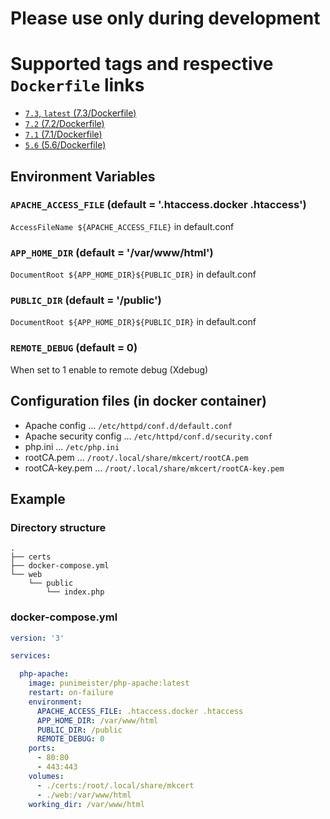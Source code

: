 # Please use only during development

# Supported tags and respective `Dockerfile` links

- [`7.3`, `latest` (7.3/Dockerfile)](https://github.com/punimeister/docker-php-apache/blob/master/7.3/Dockerfile)
- [`7.2` (7.2/Dockerfile)](https://github.com/punimeister/docker-php-apache/blob/master/7.2/Dockerfile)
- [`7.1` (7.1/Dockerfile)](https://github.com/punimeister/docker-php-apache/blob/master/7.1/Dockerfile)
- [`5.6` (5.6/Dockerfile)](https://github.com/punimeister/docker-php-apache/blob/master/5.6/Dockerfile)

## Environment Variables

### `APACHE_ACCESS_FILE` (default = '.htaccess.docker .htaccess')

`AccessFileName ${APACHE_ACCESS_FILE}` in default.conf

### `APP_HOME_DIR` (default = '/var/www/html')

`DocumentRoot ${APP_HOME_DIR}${PUBLIC_DIR}` in default.conf

### `PUBLIC_DIR` (default = '/public')

`DocumentRoot ${APP_HOME_DIR}${PUBLIC_DIR}` in default.conf

### `REMOTE_DEBUG` (default = 0)

When set to 1 enable to remote debug (Xdebug)

## Configuration files (in docker container)

- Apache config ... `/etc/httpd/conf.d/default.conf`
- Apache security config ... `/etc/httpd/conf.d/security.conf`
- php.ini ... `/etc/php.ini`
- rootCA.pem ... `/root/.local/share/mkcert/rootCA.pem`
- rootCA-key.pem ... `/root/.local/share/mkcert/rootCA-key.pem`

## Example

### Directory structure

```
.
├── certs
├── docker-compose.yml
└── web
    └── public
        └── index.php
```

### docker-compose.yml

```yaml
version: '3'

services:

  php-apache:
    image: punimeister/php-apache:latest
    restart: on-failure
    environment:
      APACHE_ACCESS_FILE: .htaccess.docker .htaccess
      APP_HOME_DIR: /var/www/html
      PUBLIC_DIR: /public
      REMOTE_DEBUG: 0
    ports:
      - 80:80
      - 443:443
    volumes:
      - ./certs:/root/.local/share/mkcert
      - ./web:/var/www/html
    working_dir: /var/www/html
```

